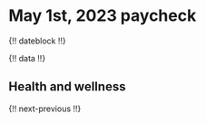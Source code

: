 # May 1st, 2023 paycheck

{!! dateblock !!}

{!! data !!}


## Health and wellness



{!! next-previous !!}
